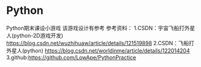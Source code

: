 # Python
Python期末课设小游戏
该游戏设计有参考
参考资料：
1.CSDN：宇宙飞船打外星人(python-2D游戏开发) 
https://blog.csdn.net/wuzhihuaw/article/details/121519898
2.CSDN：飞船打外星人(python) 
https://blog.csdn.net/worldinme/article/details/122014204 
3.github:https://github.com/LowApe/PythonPractice
